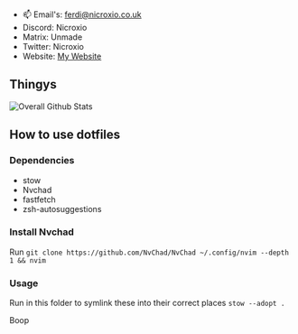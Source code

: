 - 📫 Email's: ferdi@nicroxio.co.uk
- Discord: Nicroxio
- Matrix: Unmade
- Twitter: Nicroxio
- Website: [My Website](https://nicroxio.co.uk)

## Thingys
![Overall Github Stats](https://github-readme-stats.vercel.app/api?username=Nicroxio&show_icons=true&theme=dracula)

## How to use dotfiles

### Dependencies

* stow
* Nvchad
* fastfetch
* zsh-autosuggestions
### Install Nvchad

Run `git clone https://github.com/NvChad/NvChad ~/.config/nvim --depth 1 && nvim`

### Usage

Run in this folder to symlink these into their correct places
`stow --adopt .`








Boop
